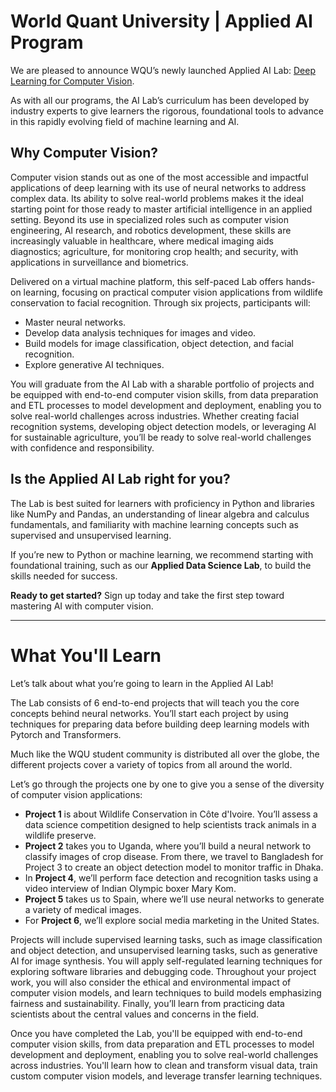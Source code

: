 # World Quant University | Applied AI Program

We are pleased to announce WQU’s newly launched Applied AI Lab: [Deep Learning for Computer Vision](https://www.wqu.edu/ai-lab-computer-vision?utm_campaign=AI%20Lab%20Launch&utm_source=piazza).

As with all our programs, the AI Lab’s curriculum has been developed by industry experts to give learners the rigorous, foundational tools to advance in this rapidly evolving field of machine learning and AI.

## Why Computer Vision?

Computer vision stands out as one of the most accessible and impactful applications of deep learning with its use of neural networks to address complex data. Its ability to solve real-world problems makes it the ideal starting point for those ready to master artificial intelligence in an applied setting. Beyond its use in specialized roles such as computer vision engineering, AI research, and robotics development, these skills are increasingly valuable in healthcare, where medical imaging aids diagnostics; agriculture, for monitoring crop health; and security, with applications in surveillance and biometrics.

Delivered on a virtual machine platform, this self-paced Lab offers hands-on learning, focusing on practical computer vision applications from wildlife conservation to facial recognition. Through six projects, participants will:

- Master neural networks.
- Develop data analysis techniques for images and video.
- Build models for image classification, object detection, and facial recognition.
- Explore generative AI techniques.
  
You will graduate from the AI Lab with a sharable portfolio of projects and be equipped with end-to-end computer vision skills, from data preparation and ETL processes to model development and deployment, enabling you to solve real-world challenges across industries. Whether creating facial recognition systems, developing object detection models, or leveraging AI for sustainable agriculture, you’ll be ready to solve real-world challenges with confidence and responsibility.

## Is the Applied AI Lab right for you?

The Lab is best suited for learners with proficiency in Python and libraries like NumPy and Pandas, an understanding of linear algebra and calculus fundamentals, and familiarity with machine learning concepts such as supervised and unsupervised learning.

If you’re new to Python or machine learning, we recommend starting with foundational training, such as our **Applied Data Science Lab**, to build the skills needed for success.

**Ready to get started?** Sign up today and take the first step toward mastering AI with computer vision.

---------------------------

# What You'll Learn
Let’s talk about what you’re going to learn in the Applied AI Lab!

The Lab consists of 6 end-to-end projects that will teach you the core concepts behind neural networks. You’ll start each project by using techniques for preparing data before building deep learning models with Pytorch and Transformers.

Much like the WQU student community is distributed all over the globe, the different projects cover a variety of topics from all around the world.

Let’s go through the projects one by one to give you a sense of the diversity of computer vision applications:

- **Project 1** is about Wildlife Conservation in Côte d'Ivoire. You’ll assess a data science competition designed to help scientists track animals in a wildlife preserve.
- **Project 2** takes you to Uganda, where you’ll build a neural network to classify images of crop disease.
From there, we travel to Bangladesh for Project 3 to create an object detection model to monitor traffic in Dhaka.
- In **Project 4**, we’ll perform face detection and recognition tasks using a video interview of Indian Olympic boxer Mary Kom.
- **Project 5** takes us to Spain, where we’ll use neural networks to generate a variety of medical images.
- For **Project 6**, we’ll explore social media marketing in the United States.

Projects will include supervised learning tasks, such as image classification and object detection, and unsupervised learning tasks, such as generative AI for image synthesis. You will apply self-regulated learning techniques for exploring software libraries and debugging code. Throughout your project work, you will also consider the ethical and environmental impact of computer vision models, and learn techniques to build models emphasizing fairness and sustainability. Finally, you’ll learn from practicing data scientists about the central values and concerns in the field.

Once you have completed the Lab, you'll be equipped with end-to-end computer vision skills, from data preparation and ETL processes to model development and deployment, enabling you to solve real-world challenges across industries. You'll learn how to clean and transform visual data, train custom computer vision models, and leverage transfer learning techniques.
